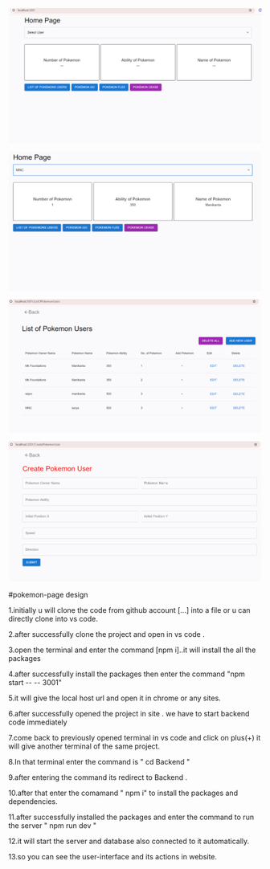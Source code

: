 

![image alt](https://github.com/jadamanikanta/pokemon-page-/blob/6a1511c1ed6de03f84f5a35a0443d50956cefc7e/images-project/Screenshot%202024-08-06%20180114.png)

![image alt](https://github.com/jadamanikanta/pokemon-page-/blob/d47c0dc8ac92c5d9e8dfd3c9b0d211d5a35c7008/images-project/Screenshot%202024-08-06%20180328.png)

![image alt](https://github.com/jadamanikanta/pokemon-page-/blob/2f595c6c1cdd7fe420a2e626dcdf33dfa9698a16/images-project/Screenshot%202024-08-06%20180144.png)

![image alt](https://github.com/jadamanikanta/pokemon-page-/blob/bac569834b234ad0fa9e884962e8ddd91ca21a1a/images-project/Screenshot%202024-08-06%20180212.png)

#pokemon-page  design 

1.initially u will clone the code from github account [...] into a file or u can directly clone into vs code.

2.after successfully clone the project and open in vs code .

3.open the terminal and enter the command [npm i]..it will install the all the packages 

4.after successfully install the packages then enter the command "npm start -- -- 3001"

5.it will give the local host url and open it in chrome or any sites.

6.after successfully opened the project in site . we have to start backend code immediately 

7.come back to previously opened terminal in vs code and click on plus(+) it will give another terminal of the same project.

8.In that terminal enter the command is " cd Backend " 

9.after entering the command its redirect to Backend .

10.after that enter the comamand " npm i" to install the packages and dependencies.

11.after successfully installed the packages and enter the command to run the server " npm run dev "

12.it will start the server and database also connected to it automatically.

13.so you can see the user-interface and its actions in website.
